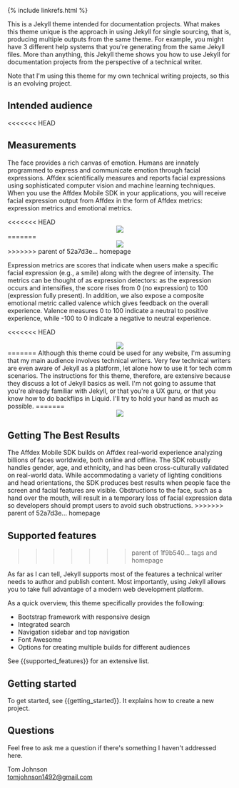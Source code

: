 {% include linkrefs.html %}

This is a Jekyll theme intended for documentation projects. What makes this theme unique is the approach in using Jekyll for single sourcing, that is, producing multiple outputs from the same theme. For example, you might have 3 different help systems that you're generating from the same Jekyll files. More than anything, this Jekyll theme shows you how to use Jekyll for documentation projects from the perspective of a technical writer. 

Note that I'm using this theme for my own technical writing projects, so this is an evolving project.

## Intended audience

<<<<<<< HEAD
<h2 id="Measurements">Measurements</h2>
<p>The face provides a rich canvas of emotion. Humans are innately programmed to express and communicate emotion through facial expressions. Affdex scientifically measures and reports facial expressions using sophisticated computer vision and machine learning techniques. When you use the Affdex Mobile SDK in your applications, you will receive facial expression output from Affdex in the form of Affdex metrics: expression metrics and emotional metrics.
</p>
<<<<<<< HEAD
<center><img src="{{ "/images/graphic1.png" | prepend: site.baseurl }}"/></center>
=======
<center><img src="../images/graphic1.png"></center>
>>>>>>> parent of 52a7d3e... homepage
<p>
Expression metrics are scores that indicate when users make a specific facial expression (e.g., a smile) along with the degree of intensity. The metrics can be thought of as expression detectors: as the expression occurs and intensifies, the score rises from 0 (no expression) to 100 (expression fully present). In addition, we also expose a composite emotional metric called valence which gives feedback on the overall experience. Valence measures 0 to 100 indicate a neutral to positive experience, while -100 to 0 indicate a negative to neutral experience.
</p>

<<<<<<< HEAD
<center><img src="{{ "/images/graphic2.png" | prepend: site.baseurl }}"/></center>
=======
Although this theme could be used for any website, I'm assuming that my main audience involves technical writers. Very few technical writers are even aware of Jekyll as a platform, let alone how to use it for tech comm scenarios. The instructions for this theme, therefore, are extensive because they discuss a lot of Jekyll basics as well. I'm not going to assume that you're already familiar with Jekyll, or that you're a UX guru, or that you know how to do backflips in Liquid. I'll try to hold your hand as much as possible.
=======
<center><img src="../images/graphic2.png"></center>

<h2 id="Getting The Best Results">Getting The Best Results</h2>
The Affdex Mobile SDK builds on Affdex real-world experience analyzing billions of faces worldwide, both online and offline. The SDK robustly handles gender, age, and ethnicity, and has been cross-culturally validated on real-world data.  While accommodating a variety of lighting conditions and head orientations, the SDK produces best results when people face the screen and facial features are visible. Obstructions to the face, such as a hand over the mouth, will result in a temporary loss of facial expression data so developers should prompt users to avoid such obstructions.
>>>>>>> parent of 52a7d3e... homepage

## Supported features
>>>>>>> parent of 1f9b540... tags and homepage

As far as I can tell, Jekyll supports most of the features a technical writer needs to author and publish content. Most importantly, using Jekyll allows you to take full advantage of a modern web development platform. 

As a quick overview, this theme specifically provides the following:

* Bootstrap framework with responsive design
* Integrated search
* Navigation sidebar and top navigation
* Font Awesome
* Options for creating multiple builds for different audiences

See {{supported_features}} for an extensive list.

## Getting started

To get started, see {{getting_started}}. It explains how to create a new project.

## Questions

Feel free to ask me a question if there's something I haven't addressed here. 

Tom Johnson <br /><a href="mailto:">tomjohnson1492@gmail.com</a>
